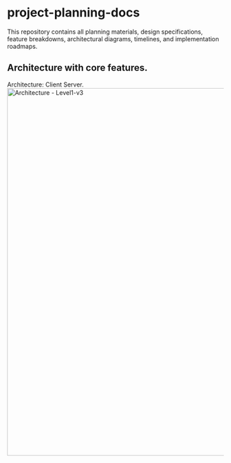 # project-planning-docs
This repository contains all planning materials, design specifications, feature breakdowns, architectural diagrams, timelines, and implementation roadmaps.

## Architecture with core features.
Architecture: Client Server.
<img width="1389" height="856" alt="Architecture - Level1-v3" src="https://github.com/user-attachments/assets/ea2ea9c0-c06b-4968-9588-bb12b3b2e042" />
